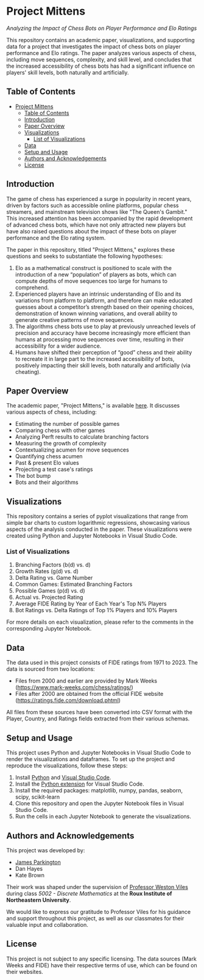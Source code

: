 # Project Mittens
*Analyzing the Impact of Chess Bots on Player Performance and Elo Ratings*

This repository contains an academic paper, visualizations, and supporting data for a project that investigates the impact of chess bots on player performance and Elo ratings. The paper analyzes various aspects of chess, including move sequences, complexity, and skill level, and concludes that the increased accessibility of chess bots has had a significant influence on players' skill levels, both naturally and artificially.

## Table of Contents

- [Project Mittens](#project-mittens)
  - [Table of Contents](#table-of-contents)
  - [Introduction](#introduction)
  - [Paper Overview](#paper-overview)
  - [Visualizations](#visualizations)
    - [List of Visualizations](#list-of-visualizations)
  - [Data](#data)
  - [Setup and Usage](#setup-and-usage)
  - [Authors and Acknowledgements](#authors-and-acknowledgements)
  - [License](#license)

## Introduction

The game of chess has experienced a surge in popularity in recent years, driven by factors such as accessible online platforms, popular chess streamers, and mainstream television shows like "The Queen's Gambit." This increased attention has been accompanied by the rapid development of advanced chess bots, which have not only attracted new players but have also raised questions about the impact of these bots on player performance and the Elo rating system.

The paper in this repository, titled "Project Mittens," explores these questions and seeks to substantiate the following hypotheses:

1. Elo as a mathematical construct is positioned to scale with the introduction of a new “population” of players as bots, which can compute depths of move sequences too large for humans to comprehend.
2. Experienced players have an intrinsic understanding of Elo and its variations from platform to platform, and therefore can make educated guesses about a competitor’s strength based on their opening choices, demonstration of known winning variations, and overall ability to generate creative patterns of move sequences.
3. The algorithms chess bots use to play at previously unreached levels of precision and accuracy have become increasingly more efficient than humans at processing move sequences over time, resulting in their accessibility for a wider audience.
4. Humans have shifted their perception of “good” chess and their ability to recreate it in large part to the increased accessibility of bots, positively impacting their skill levels, both naturally and artificially (via cheating).

## Paper Overview

The academic paper, "Project Mittens," is available [here](https://github.com/jparkington/Project-Mittens/blob/main/Project%20Mittens.pdf). It discusses various aspects of chess, including:

- Estimating the number of possible games
- Comparing chess with other games
- Analyzing Perft results to calculate branching factors
- Measuring the growth of complexity
- Contextualizing acumen for move sequences
- Quantifying chess acumen
- Past & present Elo values
- Projecting a test case's ratings
- The bot bump
- Bots and their algorithms

## Visualizations

This repository contains a series of pyplot visualizations that range from simple bar charts to custom logarithmic regressions, showcasing various aspects of the analysis conducted in the paper. These visualizations were created using Python and Jupyter Notebooks in Visual Studio Code.

### List of Visualizations

1. Branching Factors (b(d) vs. d)
2. Growth Rates (g(d) vs. d)
3. Delta Rating vs. Game Number
4. Common Games: Estimated Branching Factors
5. Possible Games (p(d) vs. d)
6. Actual vs. Projected Rating
7. Average FIDE Rating by Year of Each Year's Top N% Players
8. Bot Ratings vs. Delta Ratings of Top 1% Players and 10% Players

For more details on each visualization, please refer to the comments in the corresponding Jupyter Notebook.

## Data

The data used in this project consists of FIDE ratings from 1971 to 2023. The data is sourced from two locations:

- Files from 2000 and earlier are provided by Mark Weeks (https://www.mark-weeks.com/chess/ratings/)
- Files after 2000 are obtained from the official FIDE website (https://ratings.fide.com/download.phtml)

All files from these sources have been converted into CSV format with the Player, Country, and Ratings fields extracted from their various schemas.

## Setup and Usage

This project uses Python and Jupyter Notebooks in Visual Studio Code to render the visualizations and dataframes. To set up the project and reproduce the visualizations, follow these steps:

1. Install [Python](https://www.python.org/downloads/) and [Visual Studio Code](https://code.visualstudio.com/download).
2. Install the [Python extension](https://marketplace.visualstudio.com/items?itemName=ms-python.python) for Visual Studio Code.
3. Install the required packages: matplotlib, numpy, pandas, seaborn, scipy, scikit-learn
4. Clone this repository and open the Jupyter Notebook files in Visual Studio Code.
5. Run the cells in each Jupyter Notebook to generate the visualizations.

## Authors and Acknowledgements

This project was developed by:

- [James Parkington](https://github.com/jparkington)
- Dan Hayes
- Kate Brown

Their work was shaped under the supervision of [Professor Weston Viles](https://roux.northeastern.edu/people/weston-viles/) during class *5002 - Discrete Mathematics* at the **Roux Institute of Northeastern University**.

We would like to express our gratitude to Professor Viles for his guidance and support throughout this project, as well as our classmates for their valuable input and collaboration.

## License

This project is not subject to any specific licensing. The data sources (Mark Weeks and FIDE) have their respective terms of use, which can be found on their websites.